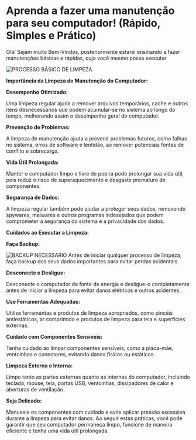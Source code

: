 # Aprenda a fazer uma manutenção para seu computador! (Rápido, Simples e Prático)

Olá! Sejam muito Bem-Vindos, posteriormente estarei ensinando a fazer manutenções básicas e rápidas, cujo você mesmo possa executar

![ **PROCESSO BÁSICO DE LIMPEZA**](https://img77.uenicdn.com/image/upload/v1645016252/business/8c91c60d-6141-4703-8d39-de3ddfcf11e9.jpg)

**Importância da Limpeza de Manutenção do Computador:**

**Desempenho Otimizado:**

Uma limpeza regular ajuda a remover arquivos temporários, cache e outros itens desnecessários que podem acumular-se no sistema ao longo do tempo, melhorando assim o desempenho geral do computador.

**Prevenção de Problemas:**

A limpeza de manutenção ajuda a prevenir problemas futuros, como falhas no sistema, erros de software e lentidão, ao remover potenciais fontes de conflito e sobrecarga.

**Vida Útil Prolongada:**

Manter o computador limpo e livre de poeira pode prolongar sua vida útil, pois reduz o risco de superaquecimento e desgaste prematuro de componentes.

**Segurança de Dados:**

A limpeza regular também pode ajudar a proteger seus dados, removendo spywares, malwares e outros programas indesejados que podem comprometer a segurança do sistema e a privacidade dos dados.

**Cuidados ao Executar a Limpeza:**

**Faça Backup:**

![ **BACKUP NECESSARIO**](https://www.qnapbrasil.com.br/manager/assets/7JK7RXrL/userfiles/blog-images/o_que_e_backup/por-que-e-necessario-fazer-backup-post-o-que-e-backup-qnapbrasil.jpg)
Antes de iniciar qualquer processo de limpeza, faça backup dos seus dados importantes para evitar perdas acidentais.

**Desconecte e Desligue:**

Desconecte o computador da fonte de energia e desligue-o completamente antes de iniciar a limpeza para evitar danos elétricos e outros acidentes.

**Use Ferramentas Adequadas:**

Utilize ferramentas e produtos de limpeza apropriados, como pincéis antiestáticos, ar comprimido e produtos de limpeza para tela e superfícies externas.

**Cuidado com Componentes Sensíveis:**

Tenha cuidado ao limpar componentes sensíveis, como a placa-mãe, ventoinhas e conectores, evitando danos físicos ou estáticos.

**Limpeza Externa e Interna:**

Limpe tanto as partes externas quanto as internas do computador, incluindo teclado, mouse, tela, portas USB, ventoinhas, dissipadores de calor e aberturas de ventilação.

**Seja Delicado:**

Manuseie os componentes com cuidado e evite aplicar pressão excessiva durante a limpeza para evitar danos.
Ao seguir estas práticas, você pode garantir que seu computador permaneça limpo, funcione de maneira eficiente e tenha uma vida útil prolongada.




